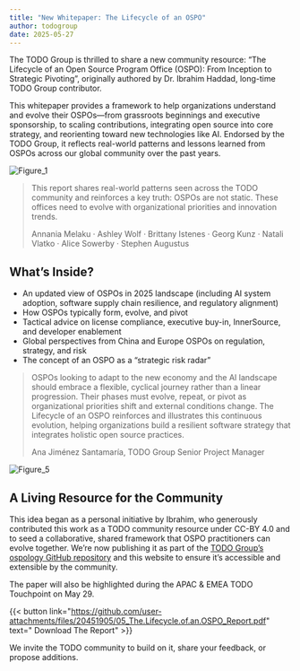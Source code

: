 ```yaml
---
title: "New Whitepaper: The Lifecycle of an OSPO"
author: todogroup
date: 2025-05-27
---
```

The TODO Group is thrilled to share a new community resource: “The Lifecycle of an Open Source Program Office (OSPO): From Inception to Strategic Pivoting”, originally authored by Dr. Ibrahim Haddad, long-time TODO Group contributor.

This whitepaper provides a framework to help organizations understand and evolve their OSPOs—from grassroots beginnings and executive sponsorship, to scaling contributions, integrating open source into core strategy, 
and reorienting toward new technologies like AI. Endorsed by the TODO Group, it reflects real-world patterns and lessons learned from OSPOs across our global community over the past years.

![Figure_1](https://github.com/user-attachments/assets/1adb6c3e-7008-4825-857c-436aa653f128)


> This report shares real-world patterns seen across the TODO community and reinforces a key truth: OSPOs are not static. These offices need to evolve with organizational priorities and innovation trends.
>
> Annania Melaku · Ashley Wolf · Brittany Istenes · Georg Kunz · Natali Vlatko · Alice Sowerby · Stephen Augustus

## What’s Inside?

- An updated view of OSPOs in 2025 landscape (including AI system adoption, software supply chain resilience, and regulatory alignment)
- How OSPOs typically form, evolve, and pivot
- Tactical advice on license compliance, executive buy-in, InnerSource, and developer enablement
- Global perspectives from China and Europe OSPOs on regulation, strategy, and risk
- The concept of an OSPO as a “strategic risk radar”

> OSPOs looking to adapt to the new economy and the AI landscape should embrace a flexible, cyclical journey rather than a linear progression. Their phases must evolve, repeat, or pivot as organizational priorities shift and external conditions change.
> The Lifecycle of an OSPO reinforces and illustrates this continuous evolution, helping organizations build a resilient software strategy that integrates holistic open source practices.
> 
> Ana Jiménez Santamaría, TODO Group Senior Project Manager

![Figure_5](https://github.com/user-attachments/assets/3b80752e-5b8b-460b-b757-12ca9f33f9c5)

## A Living Resource for the Community

This idea began as a personal initiative by Ibrahim, who generously contributed this work as a TODO community resource under CC-BY 4.0 and to seed a collaborative, shared framework that OSPO practitioners can evolve together. 
We’re now publishing it as part of the [TODO Group’s ospology GitHub repository](https://github.com/todogroup/ospology/tree/main/whitepapers/ospo-lifecycle) and this website to ensure it’s accessible and extensible by the community. 

The paper will also be highlighted during the APAC & EMEA TODO Touchpoint on May 29.

{{< button link="https://github.com/user-attachments/files/20451905/05_The.Lifecycle.of.an.OSPO_Report.pdf" text=" Download The Report" >}}


We invite the TODO community  to build on it, share your feedback, or propose additions.

